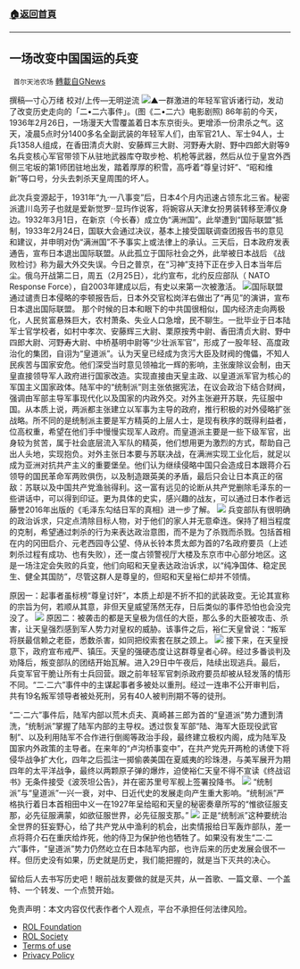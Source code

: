 ###  [:house:返回首頁](https://github.com/ourhimalayas/txt)
---


## 一场改变中国国运的兵变
` 首尔天池农场` [轉載自GNews](https://gnews.org/zh-hans/2073337/)

撰稿—寸心万绪
校对/上传—无明逆流
![](https://assets.gnews.org/wp-content/uploads/2022/02/image-2551.png)▲一群激进的年轻军官诉诸行动，发动了改变历史走向的「二•二六事件」。(图《二•二六》电影剧照)
86年前的今天，1936年2月26日，一场漫天大雪覆盖着日本东京街头。更增添一份肃杀之气。这天，凌晨5点时分1400多名全副武装的年轻军人们，由军官21人、军士94人，士兵1358人组成，在香田清贞大尉、安藤辉三大尉、河野寿大尉、野中四郎大尉等9名兵变核心军官带领下从驻地武器库夺取步枪、机枪等武器，然后从位于皇宫外西侧三宅坂的第1师团驻地出发，踏着厚厚的积雪，高呼着“尊皇讨奸”、“昭和维新”等口号，分头去刺杀天皇周围的坏人。

此次兵变源起于，1931年“九·一八事变”后，日本4个月内迅速占领东北三省。秘密派遣川岛芳子也就是爱新觉罗··显玙作说客，将婉容从天津女扮男装转移至溥仪身边。1932年3月1日，在新京（今长春）成立伪“满洲国”。此举遭到“国际联盟”抵制，1933年2月24日，国联大会通过决议，基本上接受国联调查团报告书的意见和建议，并申明对伪“满洲国”不予事实上或法律上的承认。三天后，日本政府发表通告，宣布日本退出国际联盟。从此孤立于国际社会之外，此举被日本战后 《战败检讨》称为最大外交失误。今日之普京，在“习神”支持下正在步入日本当年后尘。俄乌开战第二日，周五（2月25日），北约宣布，北约反应部队（ NATO Response Force），自2003年建成以后，有史以来第一次被激活。
![](https://assets.gnews.org/wp-content/uploads/2022/02/image-2552.png)国际联盟通过谴责日本侵略的李顿报告后，日本外交官松岗洋右做出了“再见”的演讲，宣布日本退出国际联盟。
那个时候的日本和眼下的中共国很相似，国内经济走向两极化，人民贫富悬殊巨大，农村萧条、失业人口急增，民不聊生。一批毕业于日本陆军士官学校者，如村中孝次、安藤辉三大尉、栗原按秀中尉、香田清贞大尉、野中四郎大尉、河野寿大尉、中桥基明中尉等“少壮派军官”，形成了一股年轻、高度政治化的集团，自诩为“皇道派”。认为天皇已经成为贪污大臣及财阀的傀儡，不知人民疾苦与国家安危。他们深受当时意见领袖北一辉的影响，主张废除议会制，由天皇直接领导军人政府进行国家改造。实现直接由天皇主政、以皇道派军官为核心的军国主义国家政体。陆军中的“统制派”则主张依据宪法，在议会政治下结合财阀，强调由军部主导军事现代化以及国家的内政外交。对外主张避开苏联，先征服中国。从本质上说，两派都主张建立以军事为主导的政府，推行积极的对外侵略扩张战略。所不同的是统制派主要是军方精英的上层人士，是现有秩序的既得利益者，位高权重，希望在他们手中慢慢实现军人政府。而皇道派主要是一些下级军官，出身较为贫苦，属于社会底层流入军队的精英，他们想用更为激烈的方式，帮助自己出人头地，实现抱负。对外主张日本要与苏联决战，在满洲实现工业化后，就足以成为亚洲对抗共产主义的重要堡垒。他们认为继续侵略中国只会造成日本跟蒋介石领导的国民革命军两败俱伤，以及制造跟英美的矛盾，最后只会让日本真正的宿敌：苏联以及中国共产党渔翁得利。这一富有远见的论断从共产党删除毛泽东的一些讲话中，可以得到印证。更为具体的史实，感兴趣的战友，可以通过日本作者远藤誉2016年出版的《毛泽东勾结日军的真相》进一步了解。
![](https://assets.gnews.org/wp-content/uploads/2022/02/image-2554.png)
兵变部队有很明确的政治诉求，只定点清除目标人物，对于他们的家人并无意牵连。保持了相当程度的克制，希望通过刺杀的行为来表达政治意图，而不是为了杀戮而杀戮。包括首相在内的冈田启介、元老西园寺公望、侍从长铃本贯太郎为首的7名政府要员（上述刺杀过程有成功、也有失败），还一度占领警视厅大楼及东京市中心部分地区。这是一场注定会失败的兵变，他们向昭和天皇表达政治诉求，以“纯净国体、稳定民生、健全其国防”，尽管这群人是尊皇的，但昭和天皇裕仁却并不领情。

原因一：起事者虽标榜“尊皇讨奸”，本质上却是不折不扣的武装政变。无论其宣称的宗旨为何，若顺从其意，非但天皇威望荡然无存，日后类似的事件恐怕也会没完没了。
![](https://assets.gnews.org/wp-content/uploads/2022/02/image-2555.png)
原因二：被袭击的都是天皇极为信任的大臣，那么多的大臣被攻击、杀害，让天皇强烈感到军人势力对皇权的威胁。该事件之后，裕仁天皇曾说：“叛军将朕最信赖之老臣，悉数杀害，如同把绞索套在朕之颈上。
![](https://assets.gnews.org/wp-content/uploads/2022/02/image-2556.png)
接下来，在天皇授意下，政府宣布戒严、镇压。天皇的强硬态度让这群尊皇者心碎。经过多番谈判及劝降后，叛变部队的团结开始瓦解。进入29日中午夜后，陆续出现逃兵。最后，兵变军官干脆让所有士兵回营。跟之前年轻军官刺杀政府要员却被从轻发落的情形不同。“二·二六”事件中的主谋起事者多被处以重刑。经过一连串不公开审判后，共有19名叛军领导者被处死刑，另有40人被判刑期不等的徒刑。

 “二·二六”事件后，陆军内部以荒木贞夫、真崎甚三郎为首的“皇道派”势力遭到清洗，“统制派”掌握了陆军内部的主导权。透过恢复军部“陆、海军大臣现役武官制”、以及利用陆军不合作进行倒阁等政治手段，最终建立极权内阁，成为陆军及国家内外政策的主导者。在来年的“卢沟桥事变中”，在共产党先开两枪的诱使下将侵华战争扩大化，四年之后孤注一掷偷袭美国在夏威夷的珍珠港，与美军展开为期四年的太平洋战争，最终以两颗原子弹的爆炸，迫使裕仁天皇不得不宣读《终战诏书》无条件接受《波茨坦公告》，并在密苏里号军舰上签署投降书。
![](https://assets.gnews.org/wp-content/uploads/2022/02/image-2557.png)
“统制派”与“皇道派”一兴一衰，对中、日近代史的发展走向产生重大影响。“统制派”严格执行着日本首相田中义一在1927年呈给昭和天皇的秘密奏章所写的“惟欲征服支那，必先征服满蒙，如欲征服世界，必先征服支那。”
![](https://assets.gnews.org/wp-content/uploads/2022/02/image-2558.png)
正是“统制派”这种要统治全世界的狂妄野心，给了共产党从中渔利的机会，出卖情报给日军轰炸部队，差一点将蒋介石在重庆给炸死，他的侍卫为保护他也牺牲了。如果没有发生“二·二六”事件，“皇道派”势力仍然屹立在日本陆军内部，也许后来的历史发展会很不一样。但历史没有如果，历史就是历史，我们能把握的，就是当下灭共的决心。

留给后人去书写历史吧！眼前战友要做的就是灭共，从一首歌、一篇文章、一个盖特、一个转发、一个点赞开始。

 

免责声明：本文内容仅代表作者个人观点，平台不承担任何法律风险。

- [ROL Foundation](https://rolfoundation.org/)
- [ROL Society](https://rolsociety.org/)
- [Terms of use](https://gnews.org/terms-of-use-3/)
- [Privacy Policy](https://gnews.org/privacy-policy/)
